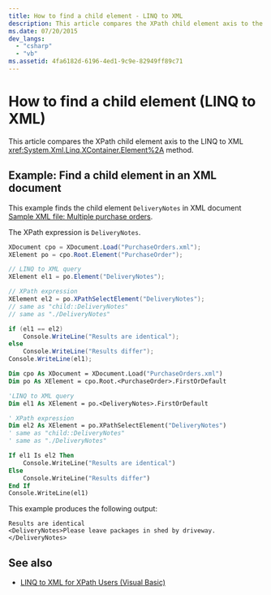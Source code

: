 ```yaml
---
title: How to find a child element - LINQ to XML
description: This article compares the XPath child element axis to the LINQ to XML <xref:System.Xml.Linq.XContainer.Element%2A> method.
ms.date: 07/20/2015
dev_langs:
  - "csharp"
  - "vb"
ms.assetid: 4fa6182d-6196-4ed1-9c9e-82949ff89c71
---
```


# How to find a child element (LINQ to XML)

This article compares the XPath child element axis to the LINQ to XML <xref:System.Xml.Linq.XContainer.Element%2A> method.

## Example: Find a child element in an XML document

This example finds the child element `DeliveryNotes` in XML document [Sample XML file: Multiple purchase orders](sample-xml-file-multiple-purchase-orders.md).

The XPath expression is `DeliveryNotes`.

```csharp
XDocument cpo = XDocument.Load("PurchaseOrders.xml");
XElement po = cpo.Root.Element("PurchaseOrder");

// LINQ to XML query
XElement el1 = po.Element("DeliveryNotes");

// XPath expression
XElement el2 = po.XPathSelectElement("DeliveryNotes");
// same as "child::DeliveryNotes"
// same as "./DeliveryNotes"

if (el1 == el2)
    Console.WriteLine("Results are identical");
else
    Console.WriteLine("Results differ");
Console.WriteLine(el1);
```

```vb
Dim cpo As XDocument = XDocument.Load("PurchaseOrders.xml")
Dim po As XElement = cpo.Root.<PurchaseOrder>.FirstOrDefault

'LINQ to XML query
Dim el1 As XElement = po.<DeliveryNotes>.FirstOrDefault

' XPath expression
Dim el2 As XElement = po.XPathSelectElement("DeliveryNotes")
' same as "child::DeliveryNotes"
' same as "./DeliveryNotes"

If el1 Is el2 Then
    Console.WriteLine("Results are identical")
Else
    Console.WriteLine("Results differ")
End If
Console.WriteLine(el1)
```

This example produces the following output:

```output
Results are identical
<DeliveryNotes>Please leave packages in shed by driveway.</DeliveryNotes>
```

## See also

- [LINQ to XML for XPath Users (Visual Basic)](../../visual-basic/programming-guide/concepts/linq/linq-to-xml-for-xpath-users.md)

